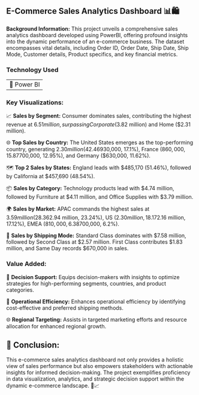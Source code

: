 ## E-Commerce Sales Analytics Dashboard 📊🛍️

**Background Information:** This project unveils a comprehensive sales analytics dashboard developed using PowerBI, offering profound insights into the dynamic performance of an e-commerce business. The dataset encompasses vital details, including Order ID, Order Date, Ship Date, Ship Mode, Customer details, Product specifics, and key financial metrics.

### Technology Used

<table>
  <tr>
    <td>🔹 Power BI</td>
  </tr>
</table>

### Key Visualizations:

📈 **Sales by Segment:** Consumer dominates sales, contributing the highest revenue at $6.51 million, surpassing Corporate ($3.82 million) and Home ($2.31 million).

🌐 **Top Sales by Country:** The United States emerges as the top-performing country, generating $2.30 million (42.46% of total sales), followed by Australia ($930,000, 17.1%), France ($860,000, 15.87%), China ($700,000, 12.95%), and Germany ($630,000, 11.62%).

🗺️ **Top 2 Sales by States:** England leads with $485,170 (51.46%), followed by California at $457,690 (48.54%).

📦 **Sales by Category:** Technology products lead with $4.74 million, followed by Furniture at $4.11 million, and Office Supplies with $3.79 million.

🌍 **Sales by Market:** APAC commands the highest sales at $3.59 million (28.36%), followed by EU ($2.94 million, 23.24%), US ($2.30 million, 18.17%), Latam ($2.16 million, 17.12%), EMEA ($810,000, 6.38%), and Africa ($700,000, 6.2%).

🚚 **Sales by Shipping Mode:** Standard Class dominates with $7.58 million, followed by Second Class at $2.57 million. First Class contributes $1.83 million, and Same Day records $670,000 in sales.

### Value Added:

🤔 **Decision Support:** Equips decision-makers with insights to optimize strategies for high-performing segments, countries, and product categories.

🔄 **Operational Efficiency:** Enhances operational efficiency by identifying cost-effective and preferred shipping methods.

🌐 **Regional Targeting:** Assists in targeted marketing efforts and resource allocation for enhanced regional growth.



## 📝 Conclusion:  
This e-commerce sales analytics dashboard not only provides a holistic view of sales performance but also empowers stakeholders with actionable insights for informed decision-making. The project exemplifies proficiency in data visualization, analytics, and strategic decision support within the dynamic e-commerce landscape. 🚀📈
